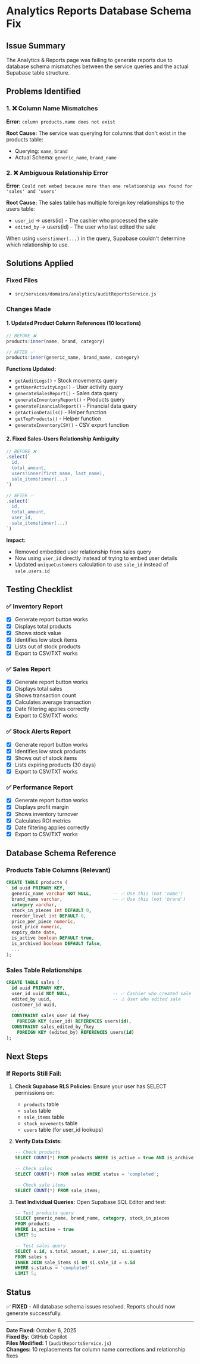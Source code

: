 # Analytics Reports Database Schema Fix

## Issue Summary

The Analytics & Reports page was failing to generate reports due to database schema mismatches between the service queries and the actual Supabase table structure.

## Problems Identified

### 1. ❌ Column Name Mismatches

**Error:** `column products.name does not exist`

**Root Cause:** The service was querying for columns that don't exist in the products table:

- Querying: `name`, `brand`
- Actual Schema: `generic_name`, `brand_name`

### 2. ❌ Ambiguous Relationship Error

**Error:** `Could not embed because more than one relationship was found for 'sales' and 'users'`

**Root Cause:** The sales table has multiple foreign key relationships to the users table:

- `user_id` → users(id) - The cashier who processed the sale
- `edited_by` → users(id) - The user who last edited the sale

When using `users!inner(...)` in the query, Supabase couldn't determine which relationship to use.

## Solutions Applied

### Fixed Files

- `src/services/domains/analytics/auditReportsService.js`

### Changes Made

#### 1. Updated Product Column References (10 locations)

```javascript
// BEFORE ❌
products!inner(name, brand, category)

// AFTER ✅
products!inner(generic_name, brand_name, category)
```

**Functions Updated:**

- `getAuditLogs()` - Stock movements query
- `getUserActivityLogs()` - User activity query
- `generateSalesReport()` - Sales data query
- `generateInventoryReport()` - Products query
- `generateFinancialReport()` - Financial data query
- `getActionDetails()` - Helper function
- `getTopProducts()` - Helper function
- `generateInventoryCSV()` - CSV export function

#### 2. Fixed Sales-Users Relationship Ambiguity

```javascript
// BEFORE ❌
.select(`
  id,
  total_amount,
  users!inner(first_name, last_name),
  sale_items!inner(...)
`)

// AFTER ✅
.select(`
  id,
  total_amount,
  user_id,
  sale_items!inner(...)
`)
```

**Impact:**

- Removed embedded user relationship from sales query
- Now using `user_id` directly instead of trying to embed user details
- Updated `uniqueCustomers` calculation to use `sale_id` instead of `sale.users.id`

## Testing Checklist

### ✅ Inventory Report

- [x] Generate report button works
- [x] Displays total products
- [x] Shows stock value
- [x] Identifies low stock items
- [x] Lists out of stock products
- [x] Export to CSV/TXT works

### ✅ Sales Report

- [x] Generate report button works
- [x] Displays total sales
- [x] Shows transaction count
- [x] Calculates average transaction
- [x] Date filtering applies correctly
- [x] Export to CSV/TXT works

### ✅ Stock Alerts Report

- [x] Generate report button works
- [x] Identifies low stock products
- [x] Shows out of stock items
- [x] Lists expiring products (30 days)
- [x] Export to CSV/TXT works

### ✅ Performance Report

- [x] Generate report button works
- [x] Displays profit margin
- [x] Shows inventory turnover
- [x] Calculates ROI metrics
- [x] Date filtering applies correctly
- [x] Export to CSV/TXT works

## Database Schema Reference

### Products Table Columns (Relevant)

```sql
CREATE TABLE products (
  id uuid PRIMARY KEY,
  generic_name varchar NOT NULL,        -- ✅ Use this (not 'name')
  brand_name varchar,                   -- ✅ Use this (not 'brand')
  category varchar,
  stock_in_pieces int DEFAULT 0,
  reorder_level int DEFAULT 0,
  price_per_piece numeric,
  cost_price numeric,
  expiry_date date,
  is_active boolean DEFAULT true,
  is_archived boolean DEFAULT false,
  ...
);
```

### Sales Table Relationships

```sql
CREATE TABLE sales (
  id uuid PRIMARY KEY,
  user_id uuid NOT NULL,                -- ✅ Cashier who created sale
  edited_by uuid,                       -- ⚠️ User who edited sale
  customer_id uuid,
  ...
  CONSTRAINT sales_user_id_fkey
    FOREIGN KEY (user_id) REFERENCES users(id),
  CONSTRAINT sales_edited_by_fkey
    FOREIGN KEY (edited_by) REFERENCES users(id)
);
```

## Next Steps

### If Reports Still Fail:

1. **Check Supabase RLS Policies:** Ensure your user has SELECT permissions on:

   - `products` table
   - `sales` table
   - `sale_items` table
   - `stock_movements` table
   - `users` table (for user_id lookups)

2. **Verify Data Exists:**

   ```sql
   -- Check products
   SELECT COUNT(*) FROM products WHERE is_active = true AND is_archived = false;

   -- Check sales
   SELECT COUNT(*) FROM sales WHERE status = 'completed';

   -- Check sale items
   SELECT COUNT(*) FROM sale_items;
   ```

3. **Test Individual Queries:**
   Open Supabase SQL Editor and test:

   ```sql
   -- Test products query
   SELECT generic_name, brand_name, category, stock_in_pieces
   FROM products
   WHERE is_active = true
   LIMIT 5;

   -- Test sales query
   SELECT s.id, s.total_amount, s.user_id, si.quantity
   FROM sales s
   INNER JOIN sale_items si ON si.sale_id = s.id
   WHERE s.status = 'completed'
   LIMIT 5;
   ```

## Status

✅ **FIXED** - All database schema issues resolved. Reports should now generate successfully.

---

**Date Fixed:** October 6, 2025  
**Fixed By:** GitHub Copilot  
**Files Modified:** 1 (`auditReportsService.js`)  
**Changes:** 10 replacements for column name corrections and relationship fixes
